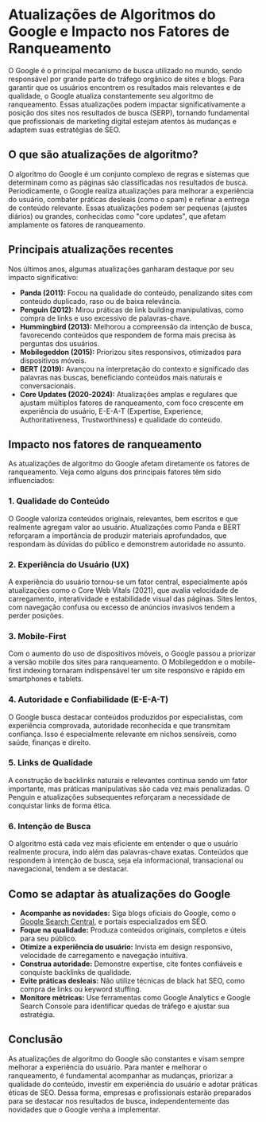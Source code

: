 # Atualizações de Algoritmos do Google e Impacto nos Fatores de Ranqueamento

O Google é o principal mecanismo de busca utilizado no mundo, sendo responsável por grande parte do tráfego orgânico de sites e blogs. Para garantir que os usuários encontrem os resultados mais relevantes e de qualidade, o Google atualiza constantemente seu algoritmo de ranqueamento. Essas atualizações podem impactar significativamente a posição dos sites nos resultados de busca (SERP), tornando fundamental que profissionais de marketing digital estejam atentos às mudanças e adaptem suas estratégias de SEO.

## O que são atualizações de algoritmo?

O algoritmo do Google é um conjunto complexo de regras e sistemas que determinam como as páginas são classificadas nos resultados de busca. Periodicamente, o Google realiza atualizações para melhorar a experiência do usuário, combater práticas desleais (como o spam) e refinar a entrega de conteúdo relevante. Essas atualizações podem ser pequenas (ajustes diários) ou grandes, conhecidas como "core updates", que afetam amplamente os fatores de ranqueamento.

## Principais atualizações recentes

Nos últimos anos, algumas atualizações ganharam destaque por seu impacto significativo:

- **Panda (2011):** Focou na qualidade do conteúdo, penalizando sites com conteúdo duplicado, raso ou de baixa relevância.
- **Penguin (2012):** Mirou práticas de link building manipulativas, como compra de links e uso excessivo de palavras-chave.
- **Hummingbird (2013):** Melhorou a compreensão da intenção de busca, favorecendo conteúdos que respondem de forma mais precisa às perguntas dos usuários.
- **Mobilegeddon (2015):** Priorizou sites responsivos, otimizados para dispositivos móveis.
- **BERT (2019):** Avançou na interpretação do contexto e significado das palavras nas buscas, beneficiando conteúdos mais naturais e conversacionais.
- **Core Updates (2020-2024):** Atualizações amplas e regulares que ajustam múltiplos fatores de ranqueamento, com foco crescente em experiência do usuário, E-E-A-T (Expertise, Experience, Authoritativeness, Trustworthiness) e qualidade do conteúdo.

## Impacto nos fatores de ranqueamento

As atualizações de algoritmo do Google afetam diretamente os fatores de ranqueamento. Veja como alguns dos principais fatores têm sido influenciados:

### 1. Qualidade do Conteúdo

O Google valoriza conteúdos originais, relevantes, bem escritos e que realmente agregam valor ao usuário. Atualizações como Panda e BERT reforçaram a importância de produzir materiais aprofundados, que respondam às dúvidas do público e demonstrem autoridade no assunto.

### 2. Experiência do Usuário (UX)

A experiência do usuário tornou-se um fator central, especialmente após atualizações como o Core Web Vitals (2021), que avalia velocidade de carregamento, interatividade e estabilidade visual das páginas. Sites lentos, com navegação confusa ou excesso de anúncios invasivos tendem a perder posições.

### 3. Mobile-First

Com o aumento do uso de dispositivos móveis, o Google passou a priorizar a versão mobile dos sites para ranqueamento. O Mobilegeddon e o mobile-first indexing tornaram indispensável ter um site responsivo e rápido em smartphones e tablets.

### 4. Autoridade e Confiabilidade (E-E-A-T)

O Google busca destacar conteúdos produzidos por especialistas, com experiência comprovada, autoridade reconhecida e que transmitam confiança. Isso é especialmente relevante em nichos sensíveis, como saúde, finanças e direito.

### 5. Links de Qualidade

A construção de backlinks naturais e relevantes continua sendo um fator importante, mas práticas manipulativas são cada vez mais penalizadas. O Penguin e atualizações subsequentes reforçaram a necessidade de conquistar links de forma ética.

### 6. Intenção de Busca

O algoritmo está cada vez mais eficiente em entender o que o usuário realmente procura, indo além das palavras-chave exatas. Conteúdos que respondem à intenção de busca, seja ela informacional, transacional ou navegacional, tendem a se destacar.

## Como se adaptar às atualizações do Google

- **Acompanhe as novidades:** Siga blogs oficiais do Google, como o [Google Search Central](https://developers.google.com/search/blog), e portais especializados em SEO.
- **Foque na qualidade:** Produza conteúdos originais, completos e úteis para seu público.
- **Otimize a experiência do usuário:** Invista em design responsivo, velocidade de carregamento e navegação intuitiva.
- **Construa autoridade:** Demonstre expertise, cite fontes confiáveis e conquiste backlinks de qualidade.
- **Evite práticas desleais:** Não utilize técnicas de black hat SEO, como compra de links ou keyword stuffing.
- **Monitore métricas:** Use ferramentas como Google Analytics e Google Search Console para identificar quedas de tráfego e ajustar sua estratégia.

## Conclusão

As atualizações de algoritmo do Google são constantes e visam sempre melhorar a experiência do usuário. Para manter e melhorar o ranqueamento, é fundamental acompanhar as mudanças, priorizar a qualidade do conteúdo, investir em experiência do usuário e adotar práticas éticas de SEO. Dessa forma, empresas e profissionais estarão preparados para se destacar nos resultados de busca, independentemente das novidades que o Google venha a implementar.